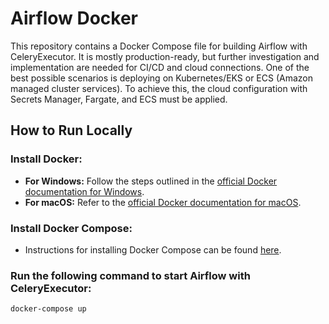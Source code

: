 # Airflow Docker

This repository contains a Docker Compose file for building Airflow with CeleryExecutor. It is mostly production-ready, but further investigation and implementation are needed for CI/CD and cloud connections. One of the best possible scenarios is deploying on Kubernetes/EKS or ECS (Amazon managed cluster services). To achieve this, the cloud configuration with Secrets Manager, Fargate, and ECS must be applied.

## How to Run Locally

### Install Docker:

- **For Windows:** Follow the steps outlined in the [official Docker documentation for Windows](https://docs.docker.com/desktop/install/windows-install/).
- **For macOS:** Refer to the [official Docker documentation for macOS](https://docs.docker.com/desktop/install/mac-install/).

### Install Docker Compose:

- Instructions for installing Docker Compose can be found [here](https://docs.docker.com/compose/install/).

### Run the following command to start Airflow with CeleryExecutor:

```bash
docker-compose up
